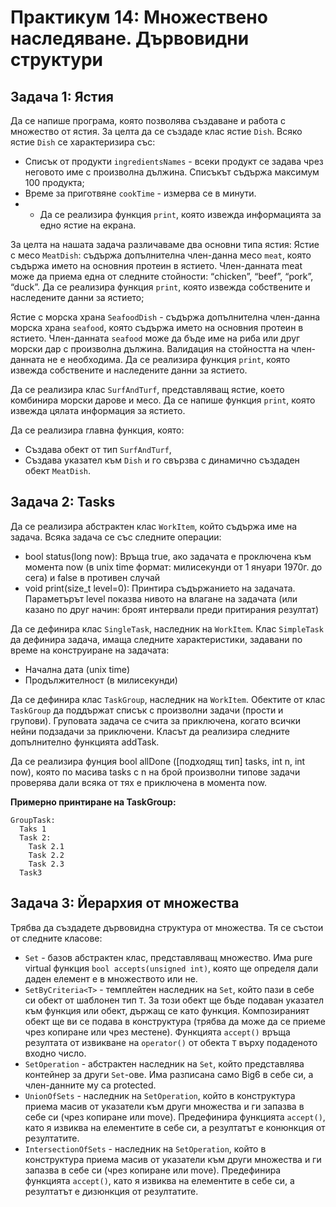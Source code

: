 # Практикум 14: Множествено наследяване. Дървовидни структури

## Задача 1: Ястия
Да се напише програма, която позволява създаване и работа с множество от ястия. За целта да се създаде клас ястие ```Dish```. Всяко ястие ```Dish``` се характеризира със:
- Списък от продукти ```ingredientsNames``` - всеки продукт се задава чрез неговото име с произволна дължина. Списъкът съдържа максимум 100 продукта;
- Време за приготвяне ```cookTime``` - измерва се в минути.
- - Да се реализира функция ```print```, която извежда информацията за едно ястие на екрана.

За целта на нашата задача различаваме два основни типа ястия: 
Ястие с месо ```MeatDish```: съдържа допълнителна член-данна месо ```meat```, която съдържа името на основния протеин в ястието. Член-данната meat може да приема една от следните стойности: “chicken”, “beef”, “pork”, “duck”. Да се реализира функция ```print```, която извежда собствените и наследените данни за ястието;

Ястие с морска храна ```SeafoodDish``` - съдържа допълнителна член-данна морска храна ```seafood```, която съдържа името на основния протеин в ястието. Член-данната ```seafood``` може да бъде име на риба или друг морски дар с произволна дължина. Валидация на стойността на член-данната не е необходима. Да се реализира функция ```print```, която извежда собствените и наследените данни за ястието.

Да се реализира клас ```SurfAndTurf```, представляващ ястие, което комбинира морски дарове и месо. Да се напише функция ```print```, която извежда цялата информация за ястието. 

Да се реализира главна функция, която:
- Създава обект от тип ```SurfAndTurf```,
- Създава указател към ```Dish``` и го свързва с динамично създаден обект ```MeatDish```.

## Задача 2: Tasks
Да се реализира абстрактен клас ```WorkItem```, който съдържа име на задача. Всяка задача се със следните операции:
- bool status(long now): Връща true, ако задачата е проключена към момента now (в unix time формат: милисекунди от 1 януари 1970г. до сега)  и false в противен случай
- void print(size_t level=0): Принтира съдържанието на задачата. Параметърът level показва нивото на влагане на задачата (или казано по друг начин: броят интервали преди притирания резултат)

Да се дефинира клас ```SingleTask```, наследник на ```WorkItem```. Клас ```SimpleTask``` да дефинира задача, имаща следните характеристики, задавани по време на конструиране на задачата:
- Начална дата (unix time)
- Продължителност (в милисекунди)

Да се дефинира клас ```TaskGroup```, наследник на ```WorkItem```. Обектите от клас ```TaskGroup``` да поддържат списък с произволни задачи (прости и групови). Груповата задача се счита за приключена, когато всички нейни подзадачи за приключени. Класът да реализира следните допълнително функцията addTask.

Да се реализира фунция bool allDone ([подходящ тип] tasks, int n, int now), която по масива tasks с n на брой произволни типове задачи проверява дали всяка от тях е приключена в момента now.

**Примерно принтиране на TaskGroup:**
```
GroupTask:
  Taks 1
  Task 2:
    Task 2.1
    Task 2.2
    Task 2.3
  Task3
```
## Задача 3: Йерархия от множества
Трябва да създадете дървовидна структура от множества. Тя се състои от следните класове:

- ```Set``` - базов абстрактен клас, представляващ множество. Има pure virtual функция ```bool accepts(unsigned int)```, която ще определя дали даден елемент е в множеството или не.
- ```SetByCriteria<T>``` - темплейтен наследник на ```Set```, който пази в себе си обект от шаблонен тип ```Т```. За този обект ще бъде подаван указател към функция или обект, държащ се като функция. Композираният обект ще ви се подава в конструктура (трябва да може да се приеме чрез копиране или чрез местене). Функцията ```accept()``` връща резултата от извикване на ```operator()``` от обекта ```T``` върху подаденото входно число.
- ```SetOperation``` - абстрактен наследник на ```Set```, който представлява контейнер за други ```Set```-ове. Има разписана само Big6 в себе си, а член-данните му са protected.
- ```UnionOfSets``` - наследник на ```SetOperation```, който в конструктура приема масив от указатели към други множества и ги запазва в себе си (чрез копиране или move). Предефинира функцията ```accept()```, като я извиква на елементите в себе си, а резултатът е конюнкция от резултатите.
- ```IntersectionOfSets``` - наследник на ```SetOperation```, който в конструктура приема масив от указатели към други множества и ги запазва в себе си (чрез копиране или move). Предефинира функцията ```accept()```, като я извиква на елементите в себе си, а резултатът е дизюнкция от резултатите.
